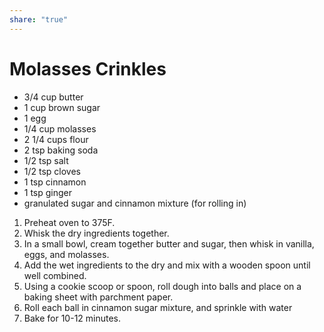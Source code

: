 ```yaml
---
share: "true"
---
```


# Molasses Crinkles
- 3/4 cup butter
- 1 cup brown sugar
- 1 egg
- 1/4 cup molasses
- 2 1/4 cups flour
- 2 tsp baking soda
- 1/2 tsp salt
- 1/2 tsp cloves
- 1 tsp cinnamon
- 1 tsp ginger
- granulated sugar and cinnamon mixture (for rolling in)

1. Preheat oven to 375F.
2. Whisk the dry ingredients together.
3. In a small bowl, cream together butter and sugar, then whisk in vanilla, eggs, and molasses.
4. Add the wet ingredients to the dry and mix with a wooden spoon until well combined.
5. Using a cookie scoop or spoon, roll dough into balls and place on a baking sheet with parchment paper.
6. Roll each ball in cinnamon sugar mixture, and sprinkle with water
7. Bake for 10-12 minutes.